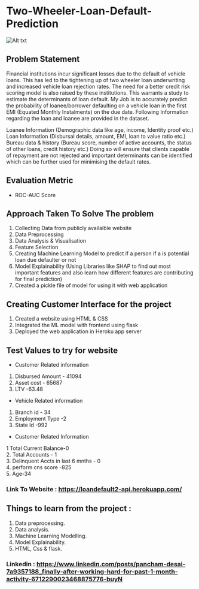 # Two-Wheeler-Loan-Default-Prediction

![Alt txt](https://www.billsbills.com/sites/www.billsbills.com/files/16827350035_de793ca7ad_k.jpg)



## Problem Statement <br/>

Financial institutions incur significant losses due to the default of vehicle loans. This has led to the tightening up of two wheeler loan underwriting and increased vehicle loan rejection rates. The need for a better credit risk scoring model is also raised by these institutions. This warrants a study to estimate the determinants of loan default. My Job is to accurately predict the probability of loanee/borrower defaulting on a vehicle loan in the first EMI (Equated Monthly Instalments) on the due date. Following Information regarding the loan and loanee are provided in the dataset.

Loanee Information (Demographic data like age, income, Identity proof etc.) Loan Information (Disbursal details, amount, EMI, loan to value ratio etc.) Bureau data & history (Bureau score, number of active accounts, the status of other loans, credit history etc.) Doing so will ensure that clients capable of repayment are not rejected and important determinants can be identified which can be further used for minimising the default rates.

## Evaluation Metric  <br/>

* ROC-AUC Score

## Approach Taken To Solve The problem  <br/>

1. Collecting Data from publicly availaible website <br/>
2. Data Preprocessing <br/>
3. Data Analysis & Visualisation <br/>
4. Feature Selection <br/>
5. Creating Machine Learning Model to predict if a person if a is potential loan due defaulter or not <br/>
6. Model Explainability (Using Libraries like SHAP to find out most important features and also learn how different features are contributing for final prediction) <br/>
7. Created a pickle file of model for using it with web application

## Creating Customer Interface for the project

1. Created a website using HTML & CSS  <br/>
2. Integrated the ML model with frontend using flask  <br/>
3. Deployed the web application in Heroku app server  <br/>

## Test Values to try for website

* Customer Related information  <br/>
1. Disbursed Amount - 41094  <br/>
2. Asset cost - 65687   <br/>
3. LTV -63.48   <br/>

* Vehicle Related information

1. Branch id - 34  <br/>
2. Employment Type -2  <br/>
3. State Id -992  <br/>

* Customer Related Information

1 Total Current Balance-0  <br/>
2. Total Accounts - 1  <br/>
3. Delinquent Accts in last 6 mnths - 0  <br/>
4. perform cns score -825  <br/>
5. Age-34  <br/>


### Link To Website : https://loandefault2-api.herokuapp.com/

## Things to learn from the project :

1. Data preprocessing.
2. Data analysis.
3. Machine Learning Modelling.
4. Model Explainability.
5. HTML, Css & flask.

### Linkedin : https://www.linkedin.com/posts/pancham-desai-7a9357188_finally-after-working-hard-for-past-1-month-activity-6712290023468875776-buyN
